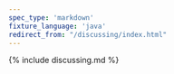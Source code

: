 ```yaml
---
spec_type: 'markdown'
fixture_language: 'java'
redirect_from: "/discussing/index.html"
---
```


{% include discussing.md %}
